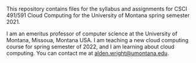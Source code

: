 This repository contains files for the syllabus and assignments for CSCI 491/591 Cloud Computing for the University of Montana spring semester 2021.

I am an emeritus professor of computer science at the University of Montana, Missoua, Montana USA.
I am teaching a new cloud computing course for spring semester of 2022, and I am learning about cloud computing.
You can contact me at alden.wright@umontana.edu.
